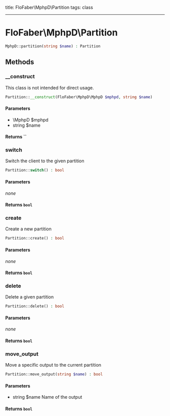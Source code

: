 title: FloFaber\MphpD\Partition
tags: class

---

<h1 class="method-name">FloFaber\MphpD\Partition</h1>
<p></p>

```php
MphpD::partition(string $name) : Partition
```

## Methods

<div class="method">
<h3 class="method-name">__construct</h3>
<p>This class is not intended for direct usage.</p>

```php
Partition::__construct(FloFaber\MphpD\MphpD $mphpd, string $name)
```

#### Parameters

*  \MphpD $mphpd
*  string $name


#### Returns ``



</div><div class="method">
<h3 class="method-name">switch</h3>
<p>Switch the client to the given partition</p>

```php
Partition::switch() : bool
```

#### Parameters

*none*


#### Returns `bool`




</div><div class="method">
<h3 class="method-name">create</h3>
<p>Create a new partition</p>

```php
Partition::create() : bool
```

#### Parameters

*none*


#### Returns `bool`




</div><div class="method">
<h3 class="method-name">delete</h3>
<p>Delete a given partition</p>

```php
Partition::delete() : bool
```

#### Parameters

*none*


#### Returns `bool`




</div><div class="method">
<h3 class="method-name">move_output</h3>
<p>Move a specific output to the current partition</p>

```php
Partition::move_output(string $name) : bool
```

#### Parameters

*  string $name Name of the output


#### Returns `bool`




</div>